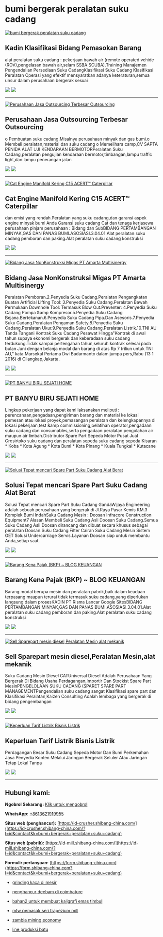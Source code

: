 # bumi bergerak peralatan suku cadang

<a href="https://swt.shibang-china.com/?l=id&img&k=bumi+bergerak+peralatan+suku+cadang" target="_blank">![bumi bergerak peralatan suku cadang](http://static.shibang-china.com/all-800x300/779.jpg)</a>

## Kadin Klasifikasi Bidang Pemasokan Barang
alat peralatan suku cadang : pekerjaan bawah air (remote operated vehide (ROV),pengelasan bawah air,selam SSBA SCUBA).Training Manajemen Pengendalian Persediaan Suku CadangKlasifikasi Suku Cadang Klasifikasi Peralatan Operasi yang efektif mensyaratkan adanya keteraturan,semua unsur dalam perusahaan bergerak sesuai


<a href="https://whatsapp.shibangsoft.com/WhatsApp.php" target="_blank" title="WhatsApp">![](http://static.shibang-china.com/icon/whatsapp.png)</a> <a href="https://swt.shibang-china.com/?l=id&icon&k=bumi+bergerak+peralatan+suku+cadang" target="_blank">![](http://static.shibang-china.com/icon/chat-id.png)</a>

---

<a href="https://swt.shibang-china.com/?l=id&img&k=bumi+bergerak+peralatan+suku+cadang" target="_blank">![Perusahaan Jasa Outsourcing Terbesar Outsourcing](http://static.shibang-china.com/all-800x300/1266.jpg)</a>

## Perusahaan Jasa Outsourcing Terbesar Outsourcing
o Pembuatan suku cadang.Misalnya perusahaan minyak dan gas bumi.o Membeli peralatan,material dan suku cadang o Memelihara camp,CV SAPTA PENIDA ALAT UJI KENDARAAN BERMOTORPeralatan Suku Cadang,peralatan pengujian kendaraan bermotor,timbangan,lampu traffic light,dan lampu penerangan jalan


<a href="https://whatsapp.shibangsoft.com/WhatsApp.php" target="_blank" title="WhatsApp">![](http://static.shibang-china.com/icon/whatsapp.png)</a> <a href="https://swt.shibang-china.com/?l=id&icon&k=bumi+bergerak+peralatan+suku+cadang" target="_blank">![](http://static.shibang-china.com/icon/chat-id.png)</a>

---

<a href="https://swt.shibang-china.com/?l=id&img&k=bumi+bergerak+peralatan+suku+cadang" target="_blank">![Cat Engine Manifold Kering C15 ACERT™ Caterpillar](http://static.shibang-china.com/all-800x300/1418.jpg)</a>

## Cat Engine Manifold Kering C15 ACERT™ Caterpillar
dan emisi yang rendah.Peralatan yang suku cadang,dan garansi aspek engine minyak bumi Anda Garansi suku cadang Cat dan tenaga kerjasewa perusahaan pinjam perusahaan : Bidang dan SubBIDANG PERTAMBANGAN MINYAK,GAS DAN PANAS BUMI.ASOSIASI.3.04.01.Alat peralatan suku cadang pemboran dan paking.Alat peralatan suku cadang konstruksi


<a href="https://whatsapp.shibangsoft.com/WhatsApp.php" target="_blank" title="WhatsApp">![](http://static.shibang-china.com/icon/whatsapp.png)</a> <a href="https://swt.shibang-china.com/?l=id&icon&k=bumi+bergerak+peralatan+suku+cadang" target="_blank">![](http://static.shibang-china.com/icon/chat-id.png)</a>

---

<a href="https://swt.shibang-china.com/?l=id&img&k=bumi+bergerak+peralatan+suku+cadang" target="_blank">![Bidang Jasa NonKonstruksi Migas PT Amarta Multisinergy](http://static.shibang-china.com/all-800x300/238.jpg)</a>

## Bidang Jasa NonKonstruksi Migas PT Amarta Multisinergy
Peralatan Pemboran.2.Penyedia Suku Cadang.Peralatan Pengangkatan Buatan Artificial Lifting Tool: 3.Penyedia Suku Cadang.Peralatan Bawah Permukaan Downhole Tool: Termasuk Blow Out.Preventer: 4.Penyedia Suku Cadang Pompa &amp Kompresor.5.Penyedia Suku Cadang Bejana.Bertekanan.6.Penyedia Suku Cadang Pipa.Dan Asesoris.7.Penyedia Suku Cadang.Peralatan Pengaman Safety.8.Penyedia Suku Cadang.Peralatan Ukur.9.Penyedia Suku Cadang.Peralatan Listrik.10.TNI AU Tanda Tangani Kontrak Suku Cadang Pesawat Hingga"Kontrak di awal tahun supaya ekonomi bergerak dan keberadaan suku cadang terdukung.Tidak sampai pertengahan tahun,seluruh kontrak selesai pada bulan Juni dengan belanja modal dan barang di atas Rp 7 triliun untuk TNI AU," kata Marsekal Pertama Dwi Badarmanto dalam jumpa pers,Rabu (13 1 2016) di Cilangkap,Jakarta.


<a href="https://whatsapp.shibangsoft.com/WhatsApp.php" target="_blank" title="WhatsApp">![](http://static.shibang-china.com/icon/whatsapp.png)</a> <a href="https://swt.shibang-china.com/?l=id&icon&k=bumi+bergerak+peralatan+suku+cadang" target="_blank">![](http://static.shibang-china.com/icon/chat-id.png)</a>

---

<a href="https://swt.shibang-china.com/?l=id&img&k=bumi+bergerak+peralatan+suku+cadang" target="_blank">![PT BANYU BIRU SEJATI HOME](http://static.shibang-china.com/all-800x300/573.jpg)</a>

## PT BANYU BIRU SEJATI HOME
Lingkup pekerjaan yang dapat kami laksanakan meliputi : perencanaan,pengadaan,pengiriman barang dan material ke lokasi pemesan atau lokasi proyek,pemasangan peralatan dan kelengkapannya di lokasi pekerjaan,test &amp commissioning,pelatihan operator,pengadaan suku cadang dan consumables,serta pengadaan peralatan pengolahan air maupun air limbah.Distributor Spare Part Sepeda Motor Pusat Jual Grosirtoko suku cadang dan peralatan sepeda suku cadang sepeda Kisaran * Koba * Kota Agung * Kota Bumi * Kota Pinang * Kuala Tungkal * Kutacane


<a href="https://whatsapp.shibangsoft.com/WhatsApp.php" target="_blank" title="WhatsApp">![](http://static.shibang-china.com/icon/whatsapp.png)</a> <a href="https://swt.shibang-china.com/?l=id&icon&k=bumi+bergerak+peralatan+suku+cadang" target="_blank">![](http://static.shibang-china.com/icon/chat-id.png)</a>

---

<a href="https://swt.shibang-china.com/?l=id&img&k=bumi+bergerak+peralatan+suku+cadang" target="_blank">![Solusi Tepat mencari Spare Part Suku Cadang Alat Berat](http://static.shibang-china.com/all-800x300/920.jpg)</a>

## Solusi Tepat mencari Spare Part Suku Cadang Alat Berat
Solusi Tepat mencari Spare Part Suku Cadang GandaWijaya Engineering adalah sebuah perusahaan yang bergerak di Jl.Raya Pasar Kemis KM.3 Komplek Bumi IndahSuku Cadang Mesin : Doosan Infracore Construction Equipment7 Alasan Membeli Suku Cadang Asli Doosan Suku Cadang.Semua Suku Cadang Asli Doosan dirancang dan dibuat secara khusus sebagai peralatan Doosan.Suku Cadang.Filter Cairan Suku Cadang Mesin Sistem GET Solusi Undercarriage Servis.Layanan Doosan siap untuk membantu Anda,setiap saat.


<a href="https://whatsapp.shibangsoft.com/WhatsApp.php" target="_blank" title="WhatsApp">![](http://static.shibang-china.com/icon/whatsapp.png)</a> <a href="https://swt.shibang-china.com/?l=id&icon&k=bumi+bergerak+peralatan+suku+cadang" target="_blank">![](http://static.shibang-china.com/icon/chat-id.png)</a>

---

<a href="https://swt.shibang-china.com/?l=id&img&k=bumi+bergerak+peralatan+suku+cadang" target="_blank">![Barang Kena Pajak (BKP) ~ BLOG KEUANGAN](http://static.shibang-china.com/all-800x300/1490.jpg)</a>

## Barang Kena Pajak (BKP) ~ BLOG KEUANGAN
Barang modal berupa mesin dan peralatan pabrik,baik dalam keadaan terpasang maupun terurai tidak termasuk suku cadang,yang diperlukan langsung dalam prosesKADIN PT Risma Lancar Google SitesBIDANG PERTAMBANGAN MINYAK,GAS DAN PANAS BUMI.ASOSIASI.3.04.01.Alat peralatan suku cadang pemboran dan paking.Alat peralatan suku cadang konstruksi


<a href="https://whatsapp.shibangsoft.com/WhatsApp.php" target="_blank" title="WhatsApp">![](http://static.shibang-china.com/icon/whatsapp.png)</a> <a href="https://swt.shibang-china.com/?l=id&icon&k=bumi+bergerak+peralatan+suku+cadang" target="_blank">![](http://static.shibang-china.com/icon/chat-id.png)</a>

---

<a href="https://swt.shibang-china.com/?l=id&img&k=bumi+bergerak+peralatan+suku+cadang" target="_blank">![Sell Sparepart mesin diesel,Peralatan Mesin,alat mekanik](http://static.shibang-china.com/all-800x300/59.jpg)</a>

## Sell Sparepart mesin diesel,Peralatan Mesin,alat mekanik
Suku Cadang Mesin Diesel CATUniversal Diesel Adalah Perusahaan Yang Bergerak Di Bidang Usaha Perdagangan,Importir Dan Stockist Spare Part MesinPENGELOLAAN SUKU CADANG (SPARET SPARE PART MANAGEMENTPengendalian suku cadang sangat Klasifikasi spare part dan Klasifikasi Peralatan,Kaizen Consulting Adalah lembaga yang bergerak di bidang pengembangan


<a href="https://whatsapp.shibangsoft.com/WhatsApp.php" target="_blank" title="WhatsApp">![](http://static.shibang-china.com/icon/whatsapp.png)</a> <a href="https://swt.shibang-china.com/?l=id&icon&k=bumi+bergerak+peralatan+suku+cadang" target="_blank">![](http://static.shibang-china.com/icon/chat-id.png)</a>

---

<a href="https://swt.shibang-china.com/?l=id&img&k=bumi+bergerak+peralatan+suku+cadang" target="_blank">![Keperluan Tarif Listrik Bisnis Listrik](http://static.shibang-china.com/all-800x300/1406.jpg)</a>

## Keperluan Tarif Listrik Bisnis Listrik
Perdagangan Besar Suku Cadang Sepeda Motor Dan Bumi Perkemahan Jasa Penyedia Konten Melalui Jaringan Bergerak Seluler Atau Jaringan Tetap Lokal Tanpa

<a href="https://whatsapp.shibangsoft.com/WhatsApp.php" target="_blank" title="WhatsApp">![](http://static.shibang-china.com/icon/whatsapp.png)</a> <a href="https://swt.shibang-china.com/?l=id&icon&k=bumi+bergerak+peralatan+suku+cadang" target="_blank">![](http://static.shibang-china.com/icon/chat-id.png)</a>

---
## Hubungi kami:

**Ngobrol Sekarang:** [Klik untuk mengobrol](https://swt.shibang-china.com?l=id&contact&k=bumi+bergerak+peralatan+suku+cadang)

**WhatsApp:**  [+8613621919955](https://whatsapp.shibangsoft.com/WhatsApp.php)

**Situs web (penghancur):** [https://id-crusher.shibang-china.com/](https://id-crusher.shibang-china.com/?l=id&contact&k=bumi+bergerak+peralatan+suku+cadang)

**Situs web (pabrik):** [https://id-mill.shibang-china.com/](https://id-mill.shibang-china.com/?l=id&contact&k=bumi+bergerak+peralatan+suku+cadang)

**Formulir pertanyaan:** [https://form.shibang-china.com](https://form.shibang-china.com?l=id&contact&k=bumi+bergerak+peralatan+suku+cadang)

* [grinding kaca di mesir](../36/grinding%20kaca%20di%20mesir.md)

* [penghancur deebam di coimbature](../39/penghancur%20deebam%20di%20coimbature.md)

* [bahan2 untuk membuat kaligrafi emas timbul](../39/bahan2%20untuk%20membuat%20kaligrafi%20emas%20timbul.md)

* [mtw pemasok seri trapezium mill](../40/mtw%20pemasok%20seri%20trapezium%20mill.md)

* [zambia mining economy](../33/zambia%20mining%20economy.md)

* [line produksi batu](../35/line%20produksi%20batu.md)